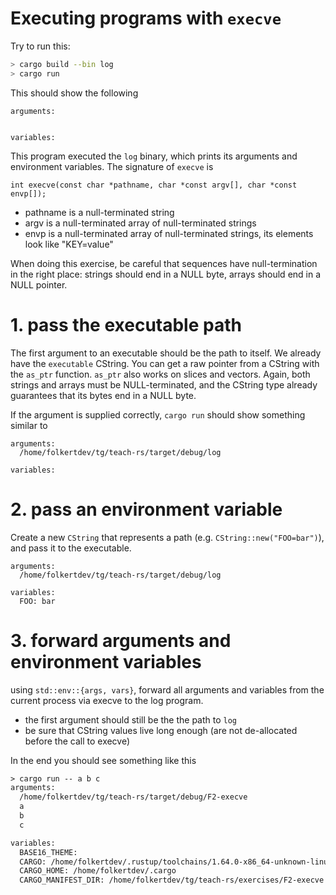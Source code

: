 # Executing programs with `execve` 

Try to run this:

```sh
> cargo build --bin log
> cargo run
```

This should show the following

```
arguments:


variables:
```

This program executed the `log` binary, which prints its arguments and environment variables. The signature of `execve` is

    int execve(const char *pathname, char *const argv[], char *const envp[]);

- pathname is a null-terminated string
- argv is a null-terminated array of null-terminated strings
- envp is a null-terminated array of null-terminated strings, its elements look like "KEY=value"

When doing this exercise, be careful that sequences have null-termination in the right place: strings should end in a NULL byte, arrays should end in a NULL pointer.

# 1. pass the executable path

The first argument to an executable should be the path to itself. We already have the `executable` CString. You can get a raw pointer from a CString with the `as_ptr` function. `as_ptr` also works on slices and vectors. Again, both strings and arrays must be NULL-terminated, and the CString type already guarantees that its bytes end in a NULL byte.

If the argument is supplied correctly, `cargo run` should show something similar to

```
arguments:
  /home/folkertdev/tg/teach-rs/target/debug/log

variables:
```

# 2. pass an environment variable

Create a new `CString` that represents a path (e.g. `CString::new("FOO=bar")`), and pass it to the executable.

```
arguments:
  /home/folkertdev/tg/teach-rs/target/debug/log

variables:
  FOO: bar
```

# 3. forward arguments and environment variables

using `std::env::{args, vars}`, forward all arguments and variables from the current process via execve to the log program.

- the first argument should still be the the path to `log`
- be sure that CString values live long enough (are not de-allocated before the call to execve)

In the end you should see something like this

```txt
> cargo run -- a b c
arguments:
  /home/folkertdev/tg/teach-rs/target/debug/F2-execve
  a
  b
  c

variables:
  BASE16_THEME:
  CARGO: /home/folkertdev/.rustup/toolchains/1.64.0-x86_64-unknown-linux-gnu/bin/cargo
  CARGO_HOME: /home/folkertdev/.cargo
  CARGO_MANIFEST_DIR: /home/folkertdev/tg/teach-rs/exercises/F2-execve
```
